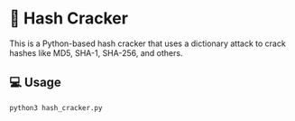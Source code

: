 # 🔐 Hash Cracker

This is a Python-based hash cracker that uses a dictionary attack to crack hashes like MD5, SHA-1, SHA-256, and others.

## 💻 Usage

```bash
python3 hash_cracker.py
